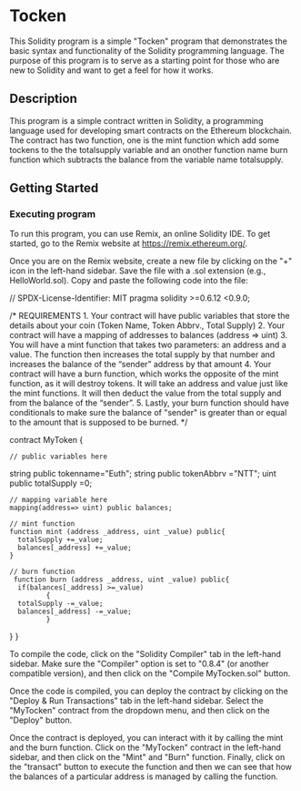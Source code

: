# Tocken

This Solidity program is a simple "Tocken" program that demonstrates the basic syntax and functionality of the Solidity programming language. The purpose of this program is to serve as a starting point for those who are new to Solidity and want to get a feel for how it works.

## Description

This program is a simple contract written in Solidity, a programming language used for developing smart contracts on the Ethereum blockchain. The contract has two function, one is the mint function which add some tockens to the the totalsupply variable and an onother function name burn function which subtracts the balance from the variable name totalsupply.

## Getting Started

### Executing program

To run this program, you can use Remix, an online Solidity IDE. To get started, go to the Remix website at https://remix.ethereum.org/.

Once you are on the Remix website, create a new file by clicking on the "+" icon in the left-hand sidebar. Save the file with a .sol extension (e.g., HelloWorld.sol). Copy and paste the following code into the file:

// SPDX-License-Identifier: MIT
pragma solidity >=0.6.12 <0.9.0;

/*
       REQUIREMENTS
    1. Your contract will have public variables that store the details about your coin (Token Name, Token Abbrv., Total Supply)
    2. Your contract will have a mapping of addresses to balances (address => uint)
    3. You will have a mint function that takes two parameters: an address and a value. 
       The function then increases the total supply by that number and increases the balance 
       of the “sender” address by that amount
    4. Your contract will have a burn function, which works the opposite of the mint function, as it will destroy tokens. 
       It will take an address and value just like the mint functions. It will then deduct the value from the total supply 
       and from the balance of the “sender”.
    5. Lastly, your burn function should have conditionals to make sure the balance of "sender" is greater than or equal 
       to the amount that is supposed to be burned.
*/

contract MyToken {

    // public variables here
   string public tokenname="Euth";
   string public tokenAbbrv ="NTT";
   uint public totalSupply =0;

    // mapping variable here
    mapping(address=> uint) public balances;

    // mint function
    function mint (address _address, uint _value) public{
      totalSupply +=_value;
      balances[_address] +=_value;
    }
   
    // burn function
     function burn (address _address, uint _value) public{
      if(balances[_address] >=_value)
             {
      totalSupply -=_value;
      balances[_address] -=_value;
             }
}
}

To compile the code, click on the "Solidity Compiler" tab in the left-hand sidebar. Make sure the "Compiler" option is set to "0.8.4" (or another compatible version), and then click on the "Compile MyTocken.sol" button.

Once the code is compiled, you can deploy the contract by clicking on the "Deploy & Run Transactions" tab in the left-hand sidebar. Select the "MyTocken" contract from the dropdown menu, and then click on the "Deploy" button.

Once the contract is deployed, you can interact with it by calling the mint and the burn function. Click on the "MyTocken" contract in the left-hand sidebar, and then click on the "Mint" and "Burn" function. Finally, click on the "transact" button to execute the function and then we can see that  how the balances of a particular address is managed by calling the function.
